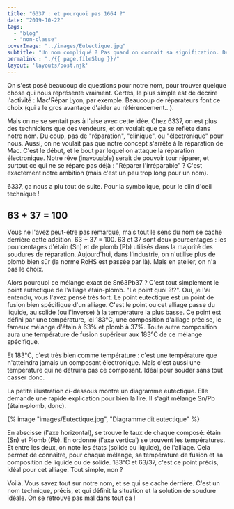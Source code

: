 ```yaml
---
title: "6337 : et pourquoi pas 1664 ?"
date: "2019-10-22"
tags:  
  - "blog"
  - "non-classe"
coverImage: "../images/Eutectique.jpg"
subtitle: "Un nom compliqué ? Pas quand on connait sa signification. Derrière 6337 il y a du sens, et de l'engagement."
permalink : "./{{ page.fileSlug }}/"
layout: 'layouts/post.njk'
---
```


On s'est posé beaucoup de questions pour notre nom, pour trouver quelque chose qui nous représente vraiment. Certes, le plus simple est de décrire l'activité : Mac'Répar Lyon, par exemple. Beaucoup de réparateurs font ce choix (qui a le gros avantage d'aider au référencement...).

Mais on ne se sentait pas à l'aise avec cette idée. Chez 6337, on est plus des techniciens que des vendeurs, et on voulait que ça se reflète dans notre nom. Du coup, pas de "réparation", "clinique", ou "électronique" pour nous. Aussi, on ne voulait pas que notre concept s'arrête à la réparation de Mac. C'est le début, et le bout par lequel on attaque la réparation électronique. Notre rêve (inavouable) serait de pouvoir tour réparer, et surtout ce qui ne se répare pas déjà : "Réparer l'irréparable" ? C'est exactement notre ambition (mais c'est un peu trop long pour un nom).

6337, ça nous a plu tout de suite. Pour la symbolique, pour le clin d'oeil technique !

## 63 + 37 = 100

Vous ne l'avez peut-être pas remarqué, mais tout le sens du nom se cache derrière cette addition. 63 + 37 = 100. 63 et 37 sont deux pourcentages : les pourcentages d'étain (Sn) et de plomb (Pb) utilisés dans la majorité des soudures de réparation. Aujourd'hui, dans l'industrie, on n'utilise plus de plomb bien sûr (la norme RoHS est passée par là). Mais en atelier, on n'a pas le choix.

Alors pourquoi ce mélange exact de Sn63Pb37 ? C'est tout simplement le point eutectique de l'alliage étain-plomb. "Le point quoi ?!?". Oui, je l'ai entendu, vous l'avez pensé très fort. Le point eutectique est un point de fusion bien spécifique d'un alliage. C'est le point ou cet alliage passe du liquide, au solide (ou l'inverse) à la température la plus basse. Ce point est défini par une température, ici 183°C, une composition d'alliage précise, le fameux mélange d'étain à 63% et plomb à 37%. Toute autre composition aura une température de fusion supérieur aux 183°C de ce mélange spécifique.

Et 183°C, c'est très bien comme température : c'est une température que n'atteindra jamais un composant électronique. Mais c'est aussi une température qui ne détruira pas ce composant. Idéal pour souder sans tout casser donc.

La petite illustration ci-dessous montre un diagramme eutectique. Elle demande une rapide explication pour bien la lire. Il s'agit mélange Sn/Pb (étain-plomb, donc).

{% image "images/Eutectique.jpg", "Diagramme dit eutectique" %}

En abscisse (l'axe horizontal), se trouve le taux de chaque composé: étain (Sn) et Plomb (Pb). En ordonné (l'axe vertical) se trouvent les températures. Et entre les deux, on note les états (solide ou liquide), de l'alliage. Cela permet de connaître, pour chaque mélange, sa température de fusion et sa composition de liquide ou de solide. 183°C et 63/37, c'est ce point précis, idéal pour cet alliage. Tout simple, non ?

Voilà. Vous savez tout sur notre nom, et se qui se cache derrière. C'est un nom technique, précis, et qui définit la situation et la solution de soudure idéale. On se retrouve pas mal dans tout ça !